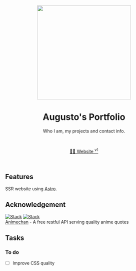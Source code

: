<br>

<p align="center">
<img src="https://github.com/augustoyuudi/website/blob/main/.github/preview.png?raw=true" style="width:300px;" />
</p>

<h1 align="center">Augusto's Portfolio</h1>

<p align="center">
Who I am, my projects and contact info.
</p>

<br>
<p align="center">
<a href="https://augustoyuudi.netlify.app/">🧑‍💻 Website <sup>v1</sup></a>
</p>
<br>

## Features

SSR website using [Astro](https://astro.build/).

## Acknowledgement

[![Stack](https://skillicons.dev/icons?i=astro)](https://astro.build/)
[![Stack](https://skillicons.dev/icons?i=netlify)](https://www.netlify.com/)\
[Animechan](https://animechan.vercel.app/) - A free restful API serving quality anime quotes


## Tasks

### To do
- [ ] Improve CSS quality